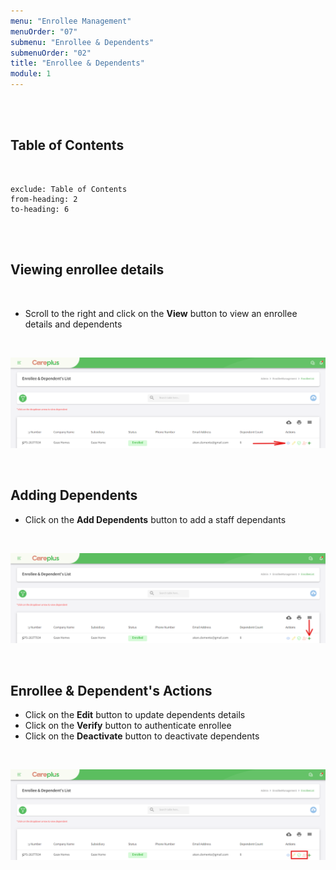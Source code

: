 ```yaml
---
menu: "Enrollee Management"
menuOrder: "07"
submenu: "Enrollee & Dependents"
submenuOrder: "02"
title: "Enrollee & Dependents"
module: 1
---
```


<br />
<br />

## Table of Contents

<br />

```toc
exclude: Table of Contents
from-heading: 2
to-heading: 6
```

<br />
<br />

## Viewing enrollee details

<br />

- Scroll to the right and click on the **View** button to view an enrollee details and dependents

<br />

![Careplus Enrolle & Dependants List View](/images/CareplusEnrolle&DependentsListView.png "Enrolle & Dependants List View")

<br />

## Adding Dependents

- Click on the **Add Dependents** button to add a staff dependants

<br />

![Careplus Enrolle & Dependents List Add Dependent](/images/CareplusEnrolle&DependentsListAddDependent.png "Enrolle & Dependents List Add Dependent")

<br />

## Enrollee & Dependent's Actions

- Click on the **Edit** button to update dependents details
- Click on the **Verify** button to authenticate enrollee
- Click on the **Deactivate** button to deactivate dependents

<br />

![Careplus Enrolle & Dependents List Actions](/images/CareplusEnrolle&DependentsListActions.png "Enrolle & Dependents List Actions")

<br />
